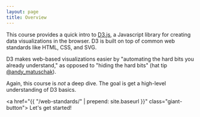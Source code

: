 ```yaml
---
layout: page
title: Overview
---
```


This course provides a quick intro to
[D3.js](http://d3js.org/), a Javascript library for creating data visualizations
in the browser. D3 is built on top of common web standards like HTML, CSS, and SVG.

D3 makes web-based visualizations easier by "automating the hard bits you already
understand," as opposed to "hiding the hard
bits" (hat tip [@andy_matuschak](https://twitter.com/andy_matuschak/status/365547794129358849)).

Again, this course is _not_ a deep dive. The goal is get a high-level understanding of D3 basics.

<a href="{{ "/web-standards/" | prepend: site.baseurl }}" class="giant-button">
  Let's get started!
</a>
